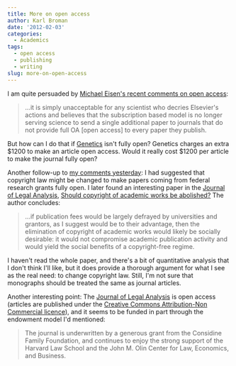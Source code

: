 ```yaml
---
title: More on open access
author: Karl Broman
date: '2012-02-03'
categories:
  - Academics
tags:
  - open access
  - publishing
  - writing
slug: more-on-open-access
---
```


I am quite persuaded by [Michael Eisen's recent comments on open access](http://www.michaeleisen.org/blog/?p=890):

> ...it is simply unacceptable for any scientist who decries Elsevier's actions and believes that the subscription based model is no longer serving science to send a single additional paper to journals that do not provide full OA [open access] to every paper they publish.

But how can I do that if [Genetics](https://academic.oup.com/genetics) isn't fully open?  Genetics charges an extra \$1200 to make an article open access.  Would it really cost \$1200 per article to make the journal fully open?

Another follow-up to [my comments yesterday](https://kbroman.org/blog/2012/02/02/paying-for-scholarly-publications/): I had suggested that copyright law might be changed to make papers coming from federal research grants fully open.  I later found an interesting paper in the [Journal of Legal Analysis](https://jla.oxfordjournals.org), [Should copyright of academic works be abolished?](https://jla.oxfordjournals.org/content/2/1/301.abstract)  The author concludes:

> ...if publication fees would be largely defrayed by universities and grantors, as I suggest would be to their advantage, then the elimination of copyright of academic works would likely be socially desirable: it would not compromise academic publication activity and would yield the social benefits of a copyright-free regime.

I haven't read the whole paper, and there's a bit of quantitative analysis that I don't think I'll like, but it does provide a thorough argument for what I see as the real need: to change copyright law.  Still, I'm not sure that monographs should be treated the same as journal articles.

Another interesting point: The [Journal of Legal Analysis](https://jla.oxfordjournals.org) is open access (articles are published under the [Creative Commons Attribution-Non Commercial licence](https://creativecommons.org/licenses/by-nc/3.0/)), and it seems to be funded in part through the endowment model I'd mentioned:

> The journal is underwritten by a generous grant from the Considine Family Foundation, and continues to enjoy the strong support of the Harvard Law School and the John M. Olin Center for Law, Economics, and Business.
